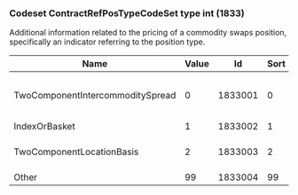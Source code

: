 ### Codeset ContractRefPosTypeCodeSet type int (1833)

Additional information related to the pricing of a commodity swaps position, specifically an indicator referring to the position type.

| Name                             | Value | Id      | Sort | Synopsis                            |
|----------------------------------|-------|---------|------|-------------------------------------|
| TwoComponentIntercommoditySpread | 0     | 1833001 | 0    | Two component intercommodity spread |
| IndexOrBasket                    | 1     | 1833002 | 1    | Index or basket                     |
| TwoComponentLocationBasis        | 2     | 1833003 | 2    | Two component locational basis      |
| Other                            | 99    | 1833004 | 99   | Other                               |

